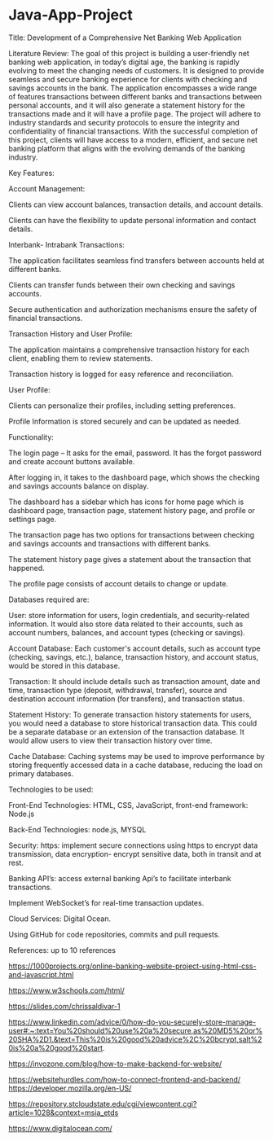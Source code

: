# Java-App-Project
Title: Development of a Comprehensive Net Banking Web Application 

Literature Review: The goal of this project is building a user-friendly net banking web application, in today’s digital age, the banking is rapidly evolving to meet the changing needs of customers. It is designed to provide seamless and secure banking experience for clients with checking and savings accounts in the bank. The application encompasses a wide range of features transactions between different banks and transactions between personal accounts, and it will also generate a statement history for the transactions made and it will have a profile page. The project will adhere to industry standards and security protocols to ensure the integrity and confidentiality of financial transactions. With the successful completion of this project, clients will have access to a modern, efficient, and secure net banking platform that aligns with the evolving demands of the banking industry. 

Key Features:  

Account Management:  

Clients can view account balances, transaction details, and account details.  

Clients can have the flexibility to update personal information and contact details.  

Interbank- Intrabank Transactions:  

The application facilitates seamless find transfers between accounts held at different banks. 

Clients can transfer funds between their own checking and savings accounts.  

Secure authentication and authorization mechanisms ensure the safety of financial transactions.  

Transaction History and User Profile:  

The application maintains a comprehensive transaction history for each client, enabling them to review statements.  

Transaction history is logged for easy reference and reconciliation. 

User Profile: 

Clients can personalize their profiles, including setting preferences.  

Profile Information is stored securely and can be updated as needed.  

Functionality:  

The login page – It asks for the email, password. It has the forgot password and create account buttons available.  

After logging in, it takes to the dashboard page, which shows the checking and savings accounts balance on display.  

The dashboard has a sidebar which has icons for home page which is dashboard page, transaction page, statement history page, and profile or settings page.  

The transaction page has two options for transactions between checking and savings accounts and transactions with different banks.  

The statement history page gives a statement about the transaction that happened.  

The profile page consists of account details to change or update.  

Databases required are:  

User: store information for users, login credentials, and security-related information. It would also store data related to their accounts, such as account numbers, balances, and account types (checking or savings). 

Account Database: Each customer's account details, such as account type (checking, savings, etc.), balance, transaction history, and account status, would be stored in this database. 

Transaction: It should include details such as transaction amount, date and time, transaction type (deposit, withdrawal, transfer), source and destination account information (for transfers), and transaction status.  

Statement History: To generate transaction history statements for users, you would need a database to store historical transaction data. This could be a separate database or an extension of the transaction database. It would allow users to view their transaction history over time.  

Cache Database: Caching systems may be used to improve performance by storing frequently accessed data in a cache database, reducing the load on primary databases. 

Technologies to be used:  

Front-End Technologies: HTML, CSS, JavaScript, front-end framework: Node.js 

Back-End Technologies: node.js, MYSQL 

Security: https: implement secure connections using https to encrypt data transmission, data encryption- encrypt sensitive data, both in transit and at rest.  

Banking API’s: access external banking Api’s to facilitate interbank transactions.  

Implement WebSocket’s for real-time transaction updates.  

Cloud Services: Digital Ocean.  

Using GitHub for code repositories, commits and pull requests.  

References: up to 10 references  

https://1000projects.org/online-banking-website-project-using-html-css-and-javascript.html 

https://www.w3schools.com/html/ 

https://slides.com/chrissaldivar-1 

https://www.linkedin.com/advice/0/how-do-you-securely-store-manage-user#:~:text=You%20should%20use%20a%20secure,as%20MD5%20or%20SHA%2D1.&text=This%20is%20good%20advice%2C%20bcrypt,salt%20is%20a%20good%20start. 

https://invozone.com/blog/how-to-make-backend-for-website/ 

https://websitehurdles.com/how-to-connect-frontend-and-backend/ https://developer.mozilla.org/en-US/ 

https://repository.stcloudstate.edu/cgi/viewcontent.cgi?article=1028&context=msia_etds 

https://www.digitalocean.com/ 
    
